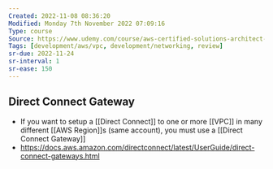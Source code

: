 ```yaml
---
Created: 2022-11-08 08:36:20
Modified: Monday 7th November 2022 07:09:16
Type: course
Source: https://www.udemy.com/course/aws-certified-solutions-architect-associate-saa-c01/?xref=E0Aed11STH4LPUQvCz0GJFABTmM=
Tags: [development/aws/vpc, development/networking, review]
sr-due: 2022-11-24
sr-interval: 1
sr-ease: 150
---
```


## Direct Connect Gateway

- If you want to setup a [[Direct Connect]] to one or more [[VPC]] in many different [[AWS Region]]s (same account), you must use a [[Direct Connect Gateway]]
- https://docs.aws.amazon.com/directconnect/latest/UserGuide/direct-connect-gateways.html
